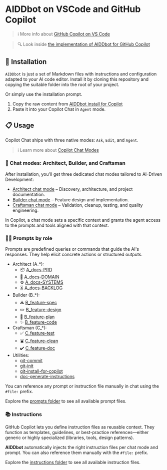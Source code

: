 # AIDDbot on VSCode and GitHub Copilot

> ℹ️ More info about [GitHub Copilot on VS Code](https://aiddbot.com/vscode-and-github-copilot/)

> 🔍 Look inside [the implementation of AIDDbot for GitHub Copilot](https://github.com/AIDDbot/AIDDbot/tree/main/.github)

## 🔌 Installation

`AIDDbot` is just a set of Markdown files with instructions and configuration adapted to your AI code editor. Install it by cloning this repository and copying the suitable folder into the root of your project.

Or simply use the installation prompt.

1. Copy the raw content from [AIDDbot install for Copilot](https://raw.githubusercontent.com/AIDDbot/AIDDbot/refs/heads/main/.github/prompts/git-install-for-copilot.prompt.md)
2. Paste it into your Copilot Chat in `Agent` mode.

## 📋 Usage

Copilot Chat ships with three native modes: `Ask`, `Edit`, and `Agent`.

> ℹ️ Learn more about [Copilot Chat Modes](https://code.visualstudio.com/docs/copilot/chat/chat-modes)

### 🦸 Chat modes: Architect, Builder, and Craftsman

After installation, you'll get three dedicated chat modes tailored to AI-Driven Development:

- [Architect chat mode](/.github/chatmodes/Architect.chatmode.md) – Discovery, architecture, and project documentation.
- [Builder chat mode](/.github/chatmodes/Builder.chatmode.md) – Feature design and implementation.
- [Craftsman chat mode](/.github/chatmodes/Craftsman.chatmode.md) – Validation, cleanup, testing, and quality engineering.

In Copilot, a chat mode sets a specific context and grants the agent access to the prompts and tools aligned with that context.

### 🧑‍💻 Prompts by role

Prompts are predefined queries or commands that guide the AI's responses. They help elicit concrete actions or structured outputs.

- Architect (A_*):
	- 📦 [A_docs-PRD](/.github/prompts/A_docs-PRD.prompt.md)
	- 👔 [A_docs-DOMAIN](/.github/prompts/A_docs-DOMAIN.prompt.md)
	- ⚙️ [A_docs-SYSTEMS](/.github/prompts/A_docs-SYSTEMS.prompt.md)
	- ⏳ [A_docs-BACKLOG](/.github/prompts/A_docs-BACKLOG.prompt.md)
- Builder (B_*):
	- ⛪ [B_feature-spec](/.github/prompts/B_feature-spec.prompt.md)
	- ✏️ [B_feature-design](/.github/prompts/B_feature-design.prompt.md)
	- 📝 [B_feature-plan](/.github/prompts/B_feature-plan.prompt.md)
	- ✨ [B_feature-code](/.github/prompts/B_feature-code.prompt.md)
- Craftsman (C_*):
	- ✅ [C_feature-test](/.github/prompts/C_feature-test.prompt.md)
	- ⛲ [C_feature-clean](/.github/prompts/C_feature-clean.prompt.md)
	- ✔️ [C_feature-doc](/.github/prompts/C_feature-doc.prompt.md)
- Utilities:
	- [git-commit](/.github/prompts/git-commit.prompt.md)
	- [git-init](/.github/prompts/git-init.prompt.md)
	- [git-install-for-copilot](/.github/prompts/git-install-for-copilot.prompt.md)
	- [doc-generate-instructions](/.github/prompts/doc-generate-instructions.prompt.md)

You can reference any prompt or instruction file manually in chat using the `#file:` prefix.

Explore the [prompts folder](https://github.com/AIDDbot/AIDDbot/tree/main/.github/prompts) to see all available prompt files.

### 📚 Instructions

GitHub Copilot lets you define instruction files as reusable context. They function as templates, guidelines, or best-practice references—either generic or highly specialized (libraries, tools, design patterns).

**AIDDbot** automatically injects the right instruction files per chat mode and prompt. You can also reference them manually with the `#file:` prefix.

Explore the [instructions folder](https://github.com/AIDDbot/AIDDbot/tree/main/.github/instructions) to see all available instruction files.
